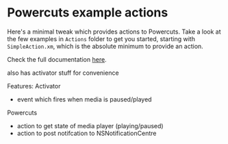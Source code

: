 # Powercuts example actions

Here's a minimal tweak which provides actions to Powercuts. Take a look at the few examples in `Actions` folder to get you started, starting with `SimpleAction.xm`, which is the absolute minimum to provide an action.

Check the full documentation [here](https://anthopak.notion.site/Powercuts-Developer-area-e0d855b540a44ed08383e5657f559fab).

also has activator stuff for convenience

Features:
Activator
- event which fires when media is paused/played

Powercuts
- action to get state of media player (playing/paused)
- action to post notifcation to NSNotificationCentre
